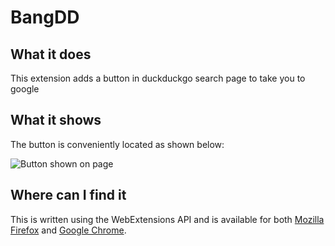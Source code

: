 BangDD
======

## What it does

This extension adds a button in duckduckgo search page to take you to google

## What it shows

The button is conveniently located as shown below:

![Button shown on page][demo_img]

## Where can I find it

This is written using the WebExtensions API and is available for both [Mozilla Firefox][firefox_addons] and [Google Chrome][chrome_store].

[demo_img]: https://i.imgur.com/V08kZZP.png
[chrome_store]: https://chrome.google.com/webstore/detail/bangdd/fabaimpklfkedhgiaciiggiihfmmeaio
[firefox_addons]: https://addons.mozilla.org/firefox/addon/bangdd-duckduckgo-bang-buttons/

<!--
Firefox Add Ons
BangDD: Add bangs as buttons in DuckDuckGo

Adds a google bang in the duckduckgo search as buttons

-----
This extension adds a button in duckduckgo search page to take you to google

<b> Where can I find it </b>
This is <a href='https://github.com/ylogx/BangDD'>open source</a> and is available for both Mozilla Firefox and Google Chrome.

-->
